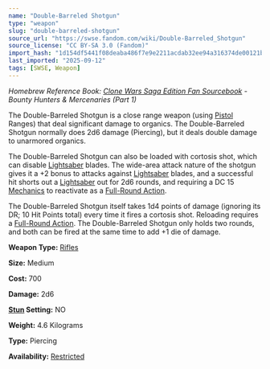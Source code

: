 ```yaml
---
name: "Double-Barreled Shotgun"
type: "weapon"
slug: "double-barreled-shotgun"
source_url: "https://swse.fandom.com/wiki/Double-Barreled_Shotgun"
source_license: "CC BY-SA 3.0 (Fandom)"
import_hash: "1d154df5441f08deaba486f7e9e2211acdab32ee94a316374de00121b69ca270"
last_imported: "2025-09-12"
tags: [SWSE, Weapon]
---
```

*Homebrew Reference Book: [Clone Wars Saga Edition Fan Sourcebook](https://swse.fandom.com/wiki/Clone_Wars_Saga_Edition_Fan_Sourcebook) - Bounty Hunters & Mercenaries (Part 1)*

The Double-Barreled Shotgun is a close range weapon (using [Pistol](https://swse.fandom.com/wiki/Pistol) Ranges) that deal significant damage to organics. The Double-Barreled Shotgun normally does 2d6 damage (Piercing), but it deals double damage to unarmored organics.

The Double-Barreled Shotgun can also be loaded with cortosis shot, which can disable [Lightsaber](https://swse.fandom.com/wiki/Lightsaber) blades. The wide-area attack nature of the shotgun gives it a +2 bonus to attacks against [Lightsaber](https://swse.fandom.com/wiki/Lightsaber) blades, and a successful hit shorts out a [Lightsaber](https://swse.fandom.com/wiki/Lightsaber) out for 2d6 rounds, and requiring a DC 15 [Mechanics](https://swse.fandom.com/wiki/Mechanics) to reactivate as a [Full-Round Action](https://swse.fandom.com/wiki/Full-Round_Action).

The Double-Barreled Shotgun itself takes 1d4 points of damage (ignoring its DR; 10 Hit Points total) every time it fires a cortosis shot. Reloading requires a [Full-Round Action](https://swse.fandom.com/wiki/Full-Round_Action). The Double-Barreled Shotgun only holds two rounds, and both can be fired at the same time to add +1 die of damage.

**Weapon Type:** [Rifles](https://swse.fandom.com/wiki/Rifles)

**Size:** Medium

**Cost:** 700

**Damage:** 2d6

**[Stun](https://swse.fandom.com/wiki/Stun) Setting:** NO

**Weight:** 4.6 Kilograms

**Type:** Piercing

**Availability:** [Restricted](https://swse.fandom.com/wiki/Restricted)